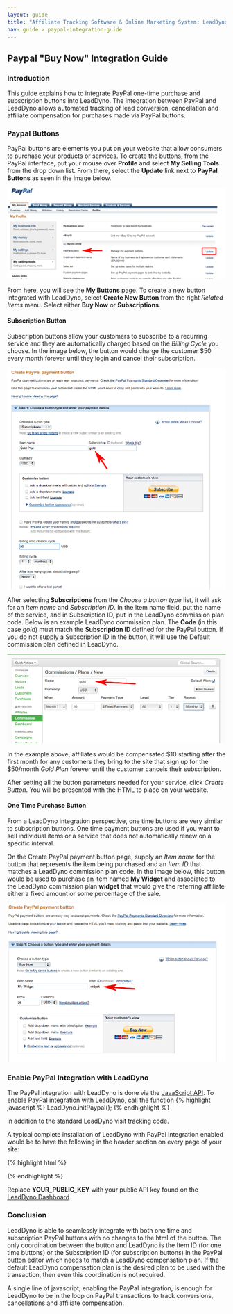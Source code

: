 ```yaml
---
layout: guide
title: "Affiliate Tracking Software & Online Marketing System: LeadDyno"
nav: guide > paypal-integration-guide
---
```


## Paypal "Buy Now" Integration Guide

### Introduction

This guide explains how to integrate PayPal one-time purchase and subscription buttons into LeadDyno. The integration
between PayPal and LeadDyno allows automated tracking of lead conversion, cancellation and affiliate compensation for purchases
made via PayPal buttons.


### Paypal Buttons

PayPal buttons are elements you put on your website that allow consumers to purchase your products or services. To
create the buttons, from the PayPal interface, put your mouse over **Profile** and select **My Selling Tools** from the drop down list.
From there, select the **Update** link next to **PayPal Buttons** as seen in the image below.

![PayPal Selling Tools](/img/pp_guide_create_buttons.png)


From here, you will see the **My Buttons** page. To create a new button integrated with LeadDyno, select **Create New Button**
from the right *Related Items* menu. Select either **Buy Now** or **Subscriptions**.


#### Subscription Button

Subscription buttons allow your customers to subscribe to a recurring service and they are automatically charged based
on the *Billing Cycle* you choose. In the image below, the button would charge the customer $50 every month forever until
they login and cancel their subscription.

![PayPal Subscription Button](/img/pp_guide_subscription_button.png)

After selecting **Subscriptions** from the *Choose a button type* list, it will ask for an *Item name* and
*Subscription ID*. In the Item name field, put the name of the service, and in Subscription ID, put in the LeadDyno
commission plan code. Below is an example LeadDyno commission plan. The **Code** (in this case *gold*) must match the
**Subscription ID** defined for the PayPal button. If you do not supply a Subscription ID in the button, it will use
the Default commission plan defined in LeadDyno.


![LeadDyno Commission Plan](/img/pp_guide_leaddyno_commission_plan.png)


In the example above, affiliates would be compensated $10 starting after the first month for any customers they bring
to the site that sign up for the $50/month *Gold Plan* forever until the customer cancels their subscription.

After setting all the button parameters needed for your service, click *Create Button*. You will be presented with the
HTML to place on your website.


#### One Time Purchase Button

From a LeadDyno integration perspective, one time buttons are very similar to subscription buttons. One time payment
buttons are used if you want to sell individual items or a service that does not automatically renew on a specific interval.

On the Create PayPal payment button page, supply an *Item name* for the button that represents the item being purchased
and an *Item ID* that matches a LeadDyno commission plan code. In the image below, this button would be used to purchase
an item named **My Widget** and associated to the LeadDyno commission plan **widget** that would give the referring affiliate
either a fixed amount or some percentage of the sale.

![PayPal Buy Now Button](/img/pp_guide_buynow_button.png)

### Enable PayPal Integration with LeadDyno

The PayPal integration with LeadDyno is done via the [JavaScript API](http://developer.leaddyno.com/js-api.html).
To enable PayPal integration with LeadDyno, call the function
{% highlight javascript %}
  LeadDyno.initPaypal();
{% endhighlight %}

in addition to the standard LeadDyno visit tracking code.

A typical complete installation of LeadDyno with PayPal integration enabled would be to have the following in the header section on
every page of your site:

{% highlight html %}
<script type="text/javascript" src="https://static.leaddyno.com/js"></script>
<script>
  LeadDyno.key = "YOUR_PUBLIC_KEY";
  LeadDyno.recordVisit();
  LeadDyno.initPaypal();
 </script>
{% endhighlight %}

Replace **YOUR_PUBLIC_KEY** with your public API key found on the [LeadDyno Dashboard](https://app.leaddyno.com/settings/account).

### Conclusion

LeadDyno is able to seamlessly integrate with both one time and subscription PayPal buttons with no changes to the html
of the button. The only coordination between the button and LeadDyno is the Item ID (for one time buttons) or the
Subscription ID (for subscription buttons) in the PayPal button editor which needs to match a LeadDyno compensation plan.
If the default LeadDyno compensation plan is the desired plan to be used with the transaction, then even this coordination is not required.

A single line of javascript, enabling the PayPal integration, is enough for LeadDyno to be in the loop on PayPal transactions
to track conversions, cancellations and affiliate compensation.

